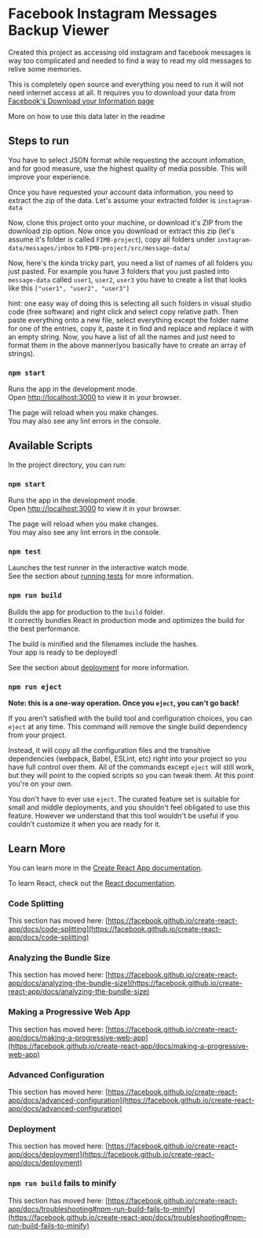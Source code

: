 # Facebook Instagram Messages Backup Viewer

Created this project as accessing old instagram and facebook messages is way too complicated and needed to find a way to read my old messages to relive some memories.

This is completely open source and everything you need to run it will not need internet access at all.
It requires you to download your data from [Facebook's Download your Information page](https://www.facebook.com/privacy/guide/dyi/?entry_point=privacy_center_home)

More on how to use this data later in the readme

## Steps to run

You have to select JSON format while requesting the account infomation, and for good measure, use the highest quality of media possible. This will improve your experience.

Once you have requested your account data information, you need to extract the zip of the data. Let's assume your extracted folder is `instagram-data`

Now, clone this project onto your machine, or download it's ZIP from the download zip option. Now once you download or extract this zip (let's assume it's folder is called `FIMB-project`), copy all folders under `instagram-data/messages/inbox` to `FIMB-project/src/message-data/`

Now, here's the kinda tricky part, you need a list of names of all folders you just pasted. For example you have 3 folders that you just pasted into `message-data` called `user1`, `user2`, `user3` you have to create a list that looks like this
`["user1", "user2", "user3"]`

hint: one easy way of doing this is selecting all such folders in visual studio code (free software) and right click and select copy relative path. Then paste everything onto a new file, select everything except the folder name for one of the entries, copy it, paste it in find and replace and replace it with an empty string. Now, you have a list of all the names and just need to format them in the above manner(you basically have to create an array of strings).

### `npm start`

Runs the app in the development mode.\
Open [http://localhost:3000](http://localhost:3000) to view it in your browser.

The page will reload when you make changes.\
You may also see any lint errors in the console.

## Available Scripts

In the project directory, you can run:

### `npm start`

Runs the app in the development mode.\
Open [http://localhost:3000](http://localhost:3000) to view it in your browser.

The page will reload when you make changes.\
You may also see any lint errors in the console.

### `npm test`

Launches the test runner in the interactive watch mode.\
See the section about [running tests](https://facebook.github.io/create-react-app/docs/running-tests) for more information.

### `npm run build`

Builds the app for production to the `build` folder.\
It correctly bundles React in production mode and optimizes the build for the best performance.

The build is minified and the filenames include the hashes.\
Your app is ready to be deployed!

See the section about [deployment](https://facebook.github.io/create-react-app/docs/deployment) for more information.

### `npm run eject`

**Note: this is a one-way operation. Once you `eject`, you can't go back!**

If you aren't satisfied with the build tool and configuration choices, you can `eject` at any time. This command will remove the single build dependency from your project.

Instead, it will copy all the configuration files and the transitive dependencies (webpack, Babel, ESLint, etc) right into your project so you have full control over them. All of the commands except `eject` will still work, but they will point to the copied scripts so you can tweak them. At this point you're on your own.

You don't have to ever use `eject`. The curated feature set is suitable for small and middle deployments, and you shouldn't feel obligated to use this feature. However we understand that this tool wouldn't be useful if you couldn't customize it when you are ready for it.

## Learn More

You can learn more in the [Create React App documentation](https://facebook.github.io/create-react-app/docs/getting-started).

To learn React, check out the [React documentation](https://reactjs.org/).

### Code Splitting

This section has moved here: [https://facebook.github.io/create-react-app/docs/code-splitting](https://facebook.github.io/create-react-app/docs/code-splitting)

### Analyzing the Bundle Size

This section has moved here: [https://facebook.github.io/create-react-app/docs/analyzing-the-bundle-size](https://facebook.github.io/create-react-app/docs/analyzing-the-bundle-size)

### Making a Progressive Web App

This section has moved here: [https://facebook.github.io/create-react-app/docs/making-a-progressive-web-app](https://facebook.github.io/create-react-app/docs/making-a-progressive-web-app)

### Advanced Configuration

This section has moved here: [https://facebook.github.io/create-react-app/docs/advanced-configuration](https://facebook.github.io/create-react-app/docs/advanced-configuration)

### Deployment

This section has moved here: [https://facebook.github.io/create-react-app/docs/deployment](https://facebook.github.io/create-react-app/docs/deployment)

### `npm run build` fails to minify

This section has moved here: [https://facebook.github.io/create-react-app/docs/troubleshooting#npm-run-build-fails-to-minify](https://facebook.github.io/create-react-app/docs/troubleshooting#npm-run-build-fails-to-minify)
